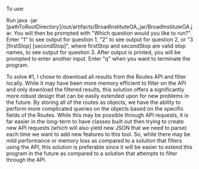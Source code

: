 To use:

Run java -jar [pathToRootDirectory]/out/artifacts/BroadInstituteOA_jar/BroadInstituteOA.jar. You will then be 
prompted with "Which question would you like to run?". Enter "1" to see output for question 1, "2" to see output for 
question 2, or "3 [firstStop] [secondStop]", where firstStop and secondStop are valid stop names, to see output for 
question 3. After output is printed, you will be prompted to enter another input. Enter "q" when you want to 
terminate the program.

To solve #1, I chose to download all results from the Routes API and filter locally. While it may have been more 
memory efficient to filter on the API and only download the filtered results, this solution offers a significantly 
more robust design that can be easily extended upon for new problems in the future. By storing all of the routes as 
objects, we have the ability to perform more complicated queries on the objects based on the specific fields of the 
Routes. While this may be possible through API requests, it is far easier in the long-term to have classes built out 
then trying to create new API requests (which will also yield new JSON that we need to parse) each time we 
want to add new features to this tool. So, while there may be mild performance or memory loss as compared to a 
solution that filters using the API, this solution is preferable since it will be easier to extend this program in 
the future as compared to a solution that attempts to filter through the API.